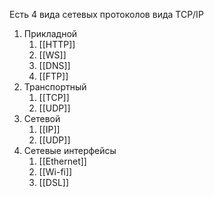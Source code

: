 Есть 4 вида сетевых протоколов вида TCP/IP
1. Прикладной
	1. [[HTTP]]
	2. [[WS]]
	3. [[DNS]]
	4. [[FTP]]
2. Транспортный
	1. [[TCP]]
	2. [[UDP]]
3. Сетевой 
	1. [[IP]]
	2. [[UDP]]
4. Сетевые интерфейсы
	1. [[Ethernet]]
	2.  [[Wi-fi]]
	3. [[DSL]]

